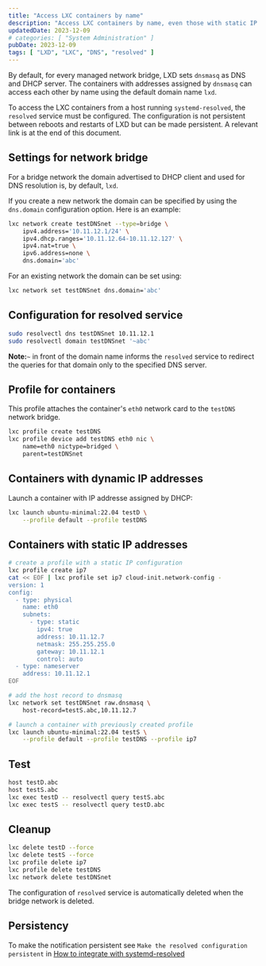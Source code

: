 ```yaml
---
title: "Access LXC containers by name"
description: "Access LXC containers by name, even those with static IP addresses, and also from the LXD host"
updatedDate: 2023-12-09
# categories: [ "System Administration" ]
pubDate: 2023-12-09
tags: [ "LXD", "LXC", "DNS", "resolved" ]
---
```


By default, for every managed network bridge, LXD sets `dnsmasq` as DNS and DHCP server. The containers with addresses assigned by `dnsmasq` can access each other by name using the default domain name `lxd`.

To access the LXC containers from a host running `systemd-resolved`, the `resolved` service must be configured.
The configuration is not persistent between reboots and restarts of LXD but can be made persistent. A relevant link is at the end of this document.

## Settings for network bridge

For a bridge network the domain advertised to DHCP client and used for DNS resolution is, by default, `lxd`.

If you create a new network the domain can be specified by using the `dns.domain` configuration option. Here is an example:

```sh
lxc network create testDNSnet --type=bridge \
    ipv4.address='10.11.12.1/24' \
    ipv4.dhcp.ranges='10.11.12.64-10.11.12.127' \
    ipv4.nat=true \
    ipv6.address=none \
    dns.domain='abc'
```

For an existing network the domain can be set using:

```sh
lxc network set testDNSnet dns.domain='abc'
```

## Configuration for resolved service

```sh
sudo resolvectl dns testDNSnet 10.11.12.1
sudo resolvectl domain testDNSnet '~abc'
```

**Note:**`~` in front of the domain name informs the `resolved` service to redirect the queries for that domain only to the specified DNS server.

## Profile for containers

This profile attaches the container's `eth0` network card to the `testDNS` network bridge.

```sh
lxc profile create testDNS
lxc profile device add testDNS eth0 nic \
    name=eth0 nictype=bridged \
    parent=testDNSnet
```

## Containers with dynamic IP addresses

Launch a container with IP addresse assigned by DHCP:

```sh
lxc launch ubuntu-minimal:22.04 testD \
    --profile default --profile testDNS
```

## Containers with static IP addresses

```sh
# create a profile with a static IP configuration
lxc profile create ip7
cat << EOF | lxc profile set ip7 cloud-init.network-config -
version: 1
config:
  - type: physical
    name: eth0
    subnets:
      - type: static
        ipv4: true
        address: 10.11.12.7
        netmask: 255.255.255.0
        gateway: 10.11.12.1
        control: auto
  - type: nameserver
    address: 10.11.12.1
EOF

# add the host record to dnsmasq
lxc network set testDNSnet raw.dnsmasq \
    host-record=testS.abc,10.11.12.7

# launch a container with previously created profile
lxc launch ubuntu-minimal:22.04 testS \
    --profile default --profile testDNS --profile ip7
```

## Test

```sh
host testD.abc
host testS.abc
lxc exec testD -- resolvectl query testS.abc
lxc exec testS -- resolvectl query testD.abc
```

## Cleanup

```sh
lxc delete testD --force
lxc delete testS --force
lxc profile delete ip7
lxc profile delete testDNS
lxc network delete testDNSnet
```

The configuration of `resolved` service is automatically deleted when the bridge network is deleted.

## Persistency

To make the notification persistent see `Make the resolved configuration persistent` in [How to integrate with systemd-resolved](https://documentation.ubuntu.com/lxd/en/latest/howto/network_bridge_resolved/)
